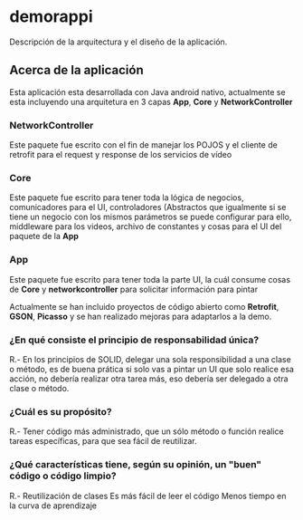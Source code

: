 # demorappi

Descripción de la arquitectura y el diseño de la aplicación.

## Acerca de la aplicación

Esta aplicación esta desarrollada con Java android nativo, actualmente se esta incluyendo una arquitetura en 3 capas **App**, **Core** y **NetworkController**

### NetworkController
 Este paquete fue escrito con el fin de manejar los POJOS y el cliente de retrofit para el request y response de los servicios de vídeo

### Core
 Este paquete fue escrito para tener toda la lógica de negocios, comunicadores para el UI, controladores (Abstractos que igualmente si se tiene un negocio con los mismos parámetros se puede configurar para ello, middleware para los videos, archivo de constantes y cosas para el UI del paquete de la **App**
### App
 Este paquete fue escrito para tener toda la parte UI, la cuál consume cosas de **Core** y **networkcontroller** para solicitar información para pintar

Actualmente se han incluido proyectos de código abierto como **Retrofit**, **GSON**, **Picasso** y se han realizado mejoras para adaptarlos a la demo.

### ¿En qué consiste el principio de responsabilidad única?
R.- En los principios de SOLID, delegar una sola responsibilidad a una clase o método, es de buena prática si solo vas a pintar un UI que solo realice esa acción, no debería realizar otra tarea más, eso debería ser delegado a otra clase o método.

### ¿Cuál es su propósito?
R.- Tener código más administrado, que un sólo método o función realice tareas específicas, para que sea fácil de reutilizar.

### ¿Qué características  tiene, según su opinión, un "buen" código o código limpio?
R.- Reutilización de clases 
    Es más fácil de leer el código 
    Menos tiempo en la curva de aprendizaje
